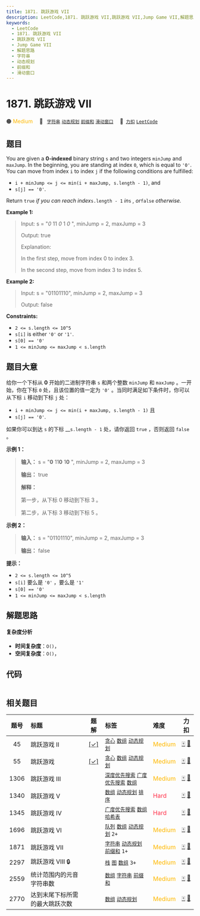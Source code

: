 ```yaml
---
title: 1871. 跳跃游戏 VII
description: LeetCode,1871. 跳跃游戏 VII,跳跃游戏 VII,Jump Game VII,解题思路,字符串,动态规划,前缀和,滑动窗口
keywords:
  - LeetCode
  - 1871. 跳跃游戏 VII
  - 跳跃游戏 VII
  - Jump Game VII
  - 解题思路
  - 字符串
  - 动态规划
  - 前缀和
  - 滑动窗口
---
```


# 1871. 跳跃游戏 VII

🟠 <font color=#ffb800>Medium</font>&emsp; 🔖&ensp; [`字符串`](/tag/string.md) [`动态规划`](/tag/dynamic-programming.md) [`前缀和`](/tag/prefix-sum.md) [`滑动窗口`](/tag/sliding-window.md)&emsp; 🔗&ensp;[`力扣`](https://leetcode.cn/problems/jump-game-vii) [`LeetCode`](https://leetcode.com/problems/jump-game-vii)

## 题目

You are given a **0-indexed** binary string `s` and two integers `minJump` and
`maxJump`. In the beginning, you are standing at index `0`, which is equal to
`'0'`. You can move from index `i` to index `j` if the following conditions
are fulfilled:

  * `i + minJump <= j <= min(i + maxJump, s.length - 1)`, and
  * `s[j] == '0'`.

Return `true` _if you can reach index_`s.length - 1` _in_`s` _, or_`false`
_otherwise._



**Example 1:**

> Input: s = "_0_ 11 _0_ 1 _0_ ", minJump = 2, maxJump = 3
> 
> Output: true
> 
> Explanation:
> 
> In the first step, move from index 0 to index 3. 
> 
> In the second step, move from index 3 to index 5.

**Example 2:**

> Input: s = "01101110", minJump = 2, maxJump = 3
> 
> Output: false

**Constraints:**

  * `2 <= s.length <= 10^5`
  * `s[i]` is either `'0'` or `'1'`.
  * `s[0] == '0'`
  * `1 <= minJump <= maxJump < s.length`


## 题目大意

给你一个下标从 **0** 开始的二进制字符串 `s` 和两个整数 `minJump` 和 `maxJump` 。一开始，你在下标 `0`
处，且该位置的值一定为 `'0'` 。当同时满足如下条件时，你可以从下标 `i` 移动到下标 `j` 处：

  * `i + minJump <= j <= min(i + maxJump, s.length - 1)` 且
  * `s[j] == '0'`.

如果你可以到达 `s` 的下标 __`s.length - 1` 处，请你返回 `true` ，否则返回 `false` 。

**示例 1：**

> 
> 
> 
> 
> 
> **输入：** s = "**0** 11**0** 1**0** ", minJump = 2, maxJump = 3
> 
> **输出：** true
> 
> **解释：**
> 
> 第一步，从下标 0 移动到下标 3 。
> 
> 第二步，从下标 3 移动到下标 5 。
> 
> 

**示例 2：**

> 
> 
> 
> 
> 
> **输入：** s = "01101110", minJump = 2, maxJump = 3
> 
> **输出：** false
> 
> 

**提示：**

  * `2 <= s.length <= 10^5`
  * `s[i]` 要么是 `'0'` ，要么是 `'1'`
  * `s[0] == '0'`
  * `1 <= minJump <= maxJump < s.length`


## 解题思路

#### 复杂度分析

- **时间复杂度**：`O()`，
- **空间复杂度**：`O()`，

## 代码

```javascript

```

## 相关题目

<!-- prettier-ignore -->
| 题号 | 标题 | 题解 | 标签 | 难度 | 力扣 |
| :------: | :------ | :------: | :------ | :------ | :------: |
| 45 | 跳跃游戏 II | [[✓]](/problem/0045.md) |  [`贪心`](/tag/greedy.md) [`数组`](/tag/array.md) [`动态规划`](/tag/dynamic-programming.md) | <font color=#ffb800>Medium</font> | [🀄️](https://leetcode.cn/problems/jump-game-ii) [🔗](https://leetcode.com/problems/jump-game-ii) |
| 55 | 跳跃游戏 | [[✓]](/problem/0055.md) |  [`贪心`](/tag/greedy.md) [`数组`](/tag/array.md) [`动态规划`](/tag/dynamic-programming.md) | <font color=#ffb800>Medium</font> | [🀄️](https://leetcode.cn/problems/jump-game) [🔗](https://leetcode.com/problems/jump-game) |
| 1306 | 跳跃游戏 III |  |  [`深度优先搜索`](/tag/depth-first-search.md) [`广度优先搜索`](/tag/breadth-first-search.md) [`数组`](/tag/array.md) | <font color=#ffb800>Medium</font> | [🀄️](https://leetcode.cn/problems/jump-game-iii) [🔗](https://leetcode.com/problems/jump-game-iii) |
| 1340 | 跳跃游戏 V |  |  [`数组`](/tag/array.md) [`动态规划`](/tag/dynamic-programming.md) [`排序`](/tag/sorting.md) | <font color=#ff334b>Hard</font> | [🀄️](https://leetcode.cn/problems/jump-game-v) [🔗](https://leetcode.com/problems/jump-game-v) |
| 1345 | 跳跃游戏 IV |  |  [`广度优先搜索`](/tag/breadth-first-search.md) [`数组`](/tag/array.md) [`哈希表`](/tag/hash-table.md) | <font color=#ff334b>Hard</font> | [🀄️](https://leetcode.cn/problems/jump-game-iv) [🔗](https://leetcode.com/problems/jump-game-iv) |
| 1696 | 跳跃游戏 VI |  |  [`队列`](/tag/queue.md) [`数组`](/tag/array.md) [`动态规划`](/tag/dynamic-programming.md) `2+` | <font color=#ffb800>Medium</font> | [🀄️](https://leetcode.cn/problems/jump-game-vi) [🔗](https://leetcode.com/problems/jump-game-vi) |
| 1871 | 跳跃游戏 VII |  |  [`字符串`](/tag/string.md) [`动态规划`](/tag/dynamic-programming.md) [`前缀和`](/tag/prefix-sum.md) `1+` | <font color=#ffb800>Medium</font> | [🀄️](https://leetcode.cn/problems/jump-game-vii) [🔗](https://leetcode.com/problems/jump-game-vii) |
| 2297 | 跳跃游戏 VIII 🔒 |  |  [`栈`](/tag/stack.md) [`图`](/tag/graph.md) [`数组`](/tag/array.md) `3+` | <font color=#ffb800>Medium</font> | [🀄️](https://leetcode.cn/problems/jump-game-viii) [🔗](https://leetcode.com/problems/jump-game-viii) |
| 2559 | 统计范围内的元音字符串数 |  |  [`数组`](/tag/array.md) [`字符串`](/tag/string.md) [`前缀和`](/tag/prefix-sum.md) | <font color=#ffb800>Medium</font> | [🀄️](https://leetcode.cn/problems/count-vowel-strings-in-ranges) [🔗](https://leetcode.com/problems/count-vowel-strings-in-ranges) |
| 2770 | 达到末尾下标所需的最大跳跃次数 |  |  [`数组`](/tag/array.md) [`动态规划`](/tag/dynamic-programming.md) | <font color=#ffb800>Medium</font> | [🀄️](https://leetcode.cn/problems/maximum-number-of-jumps-to-reach-the-last-index) [🔗](https://leetcode.com/problems/maximum-number-of-jumps-to-reach-the-last-index) |